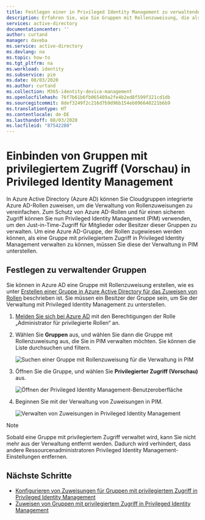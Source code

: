 ```yaml
---
title: Festlegen einer in Privileged Identity Management zu verwaltenden Gruppe – Azure AD | Microsoft-Dokumentation
description: Erfahren Sie, wie Sie Gruppen mit Rollenzuweisung, die als Gruppen mit privilegiertem Zugriff verwaltet werden sollen, in Privileged Identity Management (PIM) integrieren können.
services: active-directory
documentationcenter: ''
author: curtand
manager: daveba
ms.service: active-directory
ms.devlang: na
ms.topic: how-to
ms.tgt_pltfrm: na
ms.workload: identity
ms.subservice: pim
ms.date: 08/03/2020
ms.author: curtand
ms.collection: M365-identity-device-management
ms.openlocfilehash: 76f7b61b6fb065409a2fe4b2ed8f599f321cd1db
ms.sourcegitcommit: 8def3249f2c216d7b9d96b154eb096640221b6b9
ms.translationtype: HT
ms.contentlocale: de-DE
ms.lasthandoff: 08/03/2020
ms.locfileid: "87542280"
---
```

# <a name="bring-a-privileged-access-groups-preview-into-privileged-identity-management"></a>Einbinden von Gruppen mit privilegiertem Zugriff (Vorschau) in Privileged Identity Management

In Azure Active Directory (Azure AD) können Sie Cloudgruppen integrierte Azure AD-Rollen zuweisen, um die Verwaltung von Rollenzuweisungen zu vereinfachen. Zum Schutz von Azure AD-Rollen und für einen sicheren Zugriff können Sie nun Privileged Identity Management (PIM) verwenden, um den Just-in-Time-Zugriff für Mitglieder oder Besitzer dieser Gruppen zu verwalten. Um eine Azure AD-Gruppe, der Rollen zugewiesen werden können, als eine Gruppe mit privilegiertem Zugriff in Privileged Identity Management verwalten zu können, müssen Sie diese der Verwaltung in PIM unterstellen.

## <a name="identify-groups-to-manage"></a>Festlegen zu verwaltender Gruppen

Sie können in Azure AD eine Gruppe mit Rollenzuweisung erstellen, wie es unter [Erstellen einer Gruppe in Azure Active Directory für das Zuweisen von Rollen](../users-groups-roles/roles-groups-create-eligible.md) beschrieben ist. Sie müssen ein Besitzer der Gruppe sein, um Sie der Verwaltung mit Privileged Identity Management zu unterstellen.

1. [Melden Sie sich bei Azure AD](https://aad.portal.azure.com) mit den Berechtigungen der Rolle „Administrator für privilegierte Rollen“ an.
1. Wählen Sie **Gruppen** aus, und wählen Sie dann die Gruppe mit Rollenzuweisung aus, die Sie in PIM verwalten möchten. Sie können die Liste durchsuchen und filtern.

    ![Suchen einer Gruppe mit Rollenzuweisung für die Verwaltung in PIM](./media/groups-discover-groups/groups-list-in-azure-ad.png)

1. Öffnen Sie die Gruppe, und wählen Sie **Privilegierter Zugriff (Vorschau)** aus.

    ![Öffnen der Privileged Identity Management-Benutzeroberfläche](./media/groups-discover-groups/groups-discover-groups.png)

1. Beginnen Sie mit der Verwaltung von Zuweisungen in PIM.

    ![Verwalten von Zuweisungen in Privileged Identity Management](./media/groups-discover-groups/groups-bring-under-management.png)

> [!NOTE]
> Sobald eine Gruppe mit privilegiertem Zugriff verwaltet wird, kann Sie nicht mehr aus der Verwaltung entfernt werden. Dadurch wird verhindert, dass andere Ressourcenadministratoren Privileged Identity Management-Einstellungen entfernen.

## <a name="next-steps"></a>Nächste Schritte

- [Konfigurieren von Zuweisungen für Gruppen mit privilegiertem Zugriff in Privileged Identity Management](pim-resource-roles-configure-role-settings.md)
- [Zuweisen von Gruppen mit privilegiertem Zugriff in Privileged Identity Management](pim-resource-roles-assign-roles.md)
